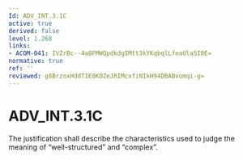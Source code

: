```yaml
---
Id: ADV_INT.3.1C
active: true
derived: false
level: 1.268
links:
- ACOM-041: IVZrBc--4a8FMWQpdkdgIMtt3kYKqbqlLfeaUlaSI0E=
normative: true
ref: ''
reviewed: g8BrzoxHddTIE8KOZeJRIMcxfiNIkH94DBABvomqi-g=
---
```


# ADV_INT.3.1C

The justification shall describe the characteristics used to judge the meaning of “well-structured” and “complex”.